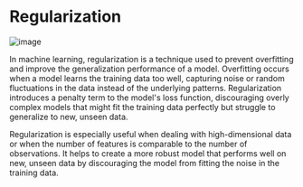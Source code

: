 # Regularization

![image](https://github.com/vassa33/alu-machine_learning/assets/61325877/84ddbf3d-0056-468b-8ee9-f2a782b26315)


In machine learning, regularization is a technique used to prevent overfitting and improve the generalization performance of a model. Overfitting occurs when a model learns the training data too well, capturing noise or random fluctuations in the data instead of the underlying patterns. Regularization introduces a penalty term to the model's loss function, discouraging overly complex models that might fit the training data perfectly but struggle to generalize to new, unseen data.


Regularization is especially useful when dealing with high-dimensional data or when the number of features is comparable to the number of observations. It helps to create a more robust model that performs well on new, unseen data by discouraging the model from fitting the noise in the training data.
